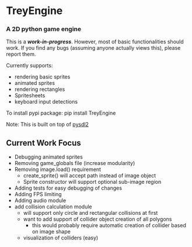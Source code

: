 # TreyEngine
### A 2D python game engine

This is a ***work-in-progress***. However, most of basic functionalities should work. If you find any bugs (assuming anyone actually views this), please report them.  

Currently supports:
 - rendering basic sprites
 - animated sprites 
 - rendering rectangles
 - Spritesheets
 - keyboard input detections

To install pypi package:
    pip install TreyEngine

Note: This is built on top of [pysdl2](https://github.com/py-sdl/py-sdl2)

## Current Work Focus
 - Debugging animated sprites
 - Removing game_globals file (increase modularity)
 - Removing image.load() requirement 
    - create_sprite() will accept path instead of image object
    - Sprite constructor will support optional sub-image region
 - Adding tests for easy debugging of changes
 - Adding FPS limiting
 - Adding audio module
 - add collision calculation module 
    - will support only circle and rectangular collisions at first
    - want to add support of collider object creation of all polygons
        - this would probably require automatic creation of collider based on image shape
    - visualization of colliders (easy)







